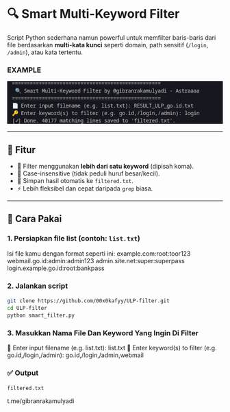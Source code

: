 # 🔍 Smart Multi-Keyword Filter

Script Python sederhana namun powerful untuk memfilter baris-baris dari file berdasarkan **multi-kata kunci** seperti domain, path sensitif (`/login`, `/admin`), atau kata tertentu.

### EXAMPLE
![Contoh Output Script](assets/example.png)

---

## 📌 Fitur

- 🎯 Filter menggunakan **lebih dari satu keyword** (dipisah koma).
- 🧠 Case-insensitive (tidak peduli huruf besar/kecil).
- 📁 Simpan hasil otomatis ke `filtered.txt`.
- ⚡ Lebih fleksibel dan cepat daripada `grep` biasa.

---

## 🚀 Cara Pakai

### 1. Persiapkan file list (contoh: `list.txt`)
Isi file kamu dengan format seperti ini:
example.com:root:toor123
webmail.go.id:admin:admin123
admin.site.net:super:superpass
login.example.go.id:root:bankpass


### 2. Jalankan script

```bash
git clone https://github.com/00x0kafyy/ULP-filter.git
cd ULP-filter
python smart_filter.py
```

### 3. Masukkan Nama File Dan Keyword Yang Ingin Di Filter
📄 Enter input filename (e.g. list.txt): list.txt
🔑 Enter keyword(s) to filter (e.g. go.id,/login,/admin): go.id,/login,/admin,webmail

### ✅ Output
```filtered.txt```


t.me/gibranrakamulyadi
